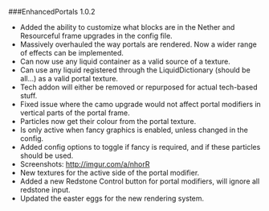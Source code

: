 ###EnhancedPortals 1.0.2
* Added the ability to customize what blocks are in the Nether and Resourceful frame upgrades in the config file.
* Massively overhauled the way portals are rendered. Now a wider range of effects can be implemented.
* Can now use any liquid container as a valid source of a texture.
 * Can use any liquid registered through the LiquidDictionary (should be all...) as a valid portal texture.
 * Tech addon will either be removed or repurposed for actual tech-based stuff.
* Fixed issue where the camo upgrade would not affect portal modifiers in vertical parts of the portal frame.
* Particles now get their colour from the portal texture.
 * Is only active when fancy graphics is enabled, unless changed in the config.
 * Added config options to toggle if fancy is required, and if these particles should be used.
 * Screenshots: http://imgur.com/a/nhorR
* New textures for the active side of the portal modifier.
* Added a new Redstone Control button for portal modifiers, will ignore all redstone input.
* Updated the easter eggs for the new rendering system.